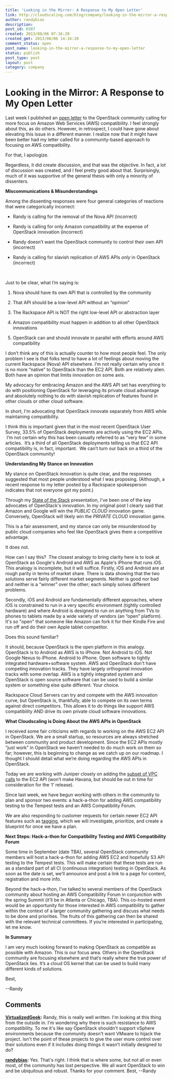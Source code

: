 ```yaml
---
title: 'Looking in the Mirror: A Response to My Open Letter'
link: http://cloudscaling.com/blog/company/looking-in-the-mirror-a-response-to-my-open-letter/
author: randybias
description: 
post_id: 6587
created: 2013/08/06 07:16:20
created_gmt: 2013/08/06 14:16:20
comment_status: open
post_name: looking-in-the-mirror-a-response-to-my-open-letter
status: publish
post_type: post
layout: post
category: company
---
```


# Looking in the Mirror: A Response to My Open Letter

Last week I published an [open letter](/blog/cloud-computing/openstack-aws/) to the OpenStack community calling for more focus on Amazon Web Services (AWS) compatibility. I feel strongly about this, as do others. However, in retrospect, I could have gone about elevating this issue in a different manner. I realize now that it might have been better had my letter called for a community-based approach to focusing on AWS compatibility.

For that, I apologize.

Regardless, it did create discussion, and that was the objective. In fact, a lot of discussion was created, and I feel pretty good about that. Surprisingly, much of it was supportive of the general thesis with only a minority of dissenters.

**Miscommunications & Misunderstandings**

Among the dissenting responses were four general categories of reactions that were categorically incorrect:

  * Randy is calling for the removal of the Nova API (incorrect)

  * Randy is calling for only Amazon compatibility at the expense of OpenStack innovation (incorrect)

  * Randy doesn’t want the OpenStack community to control their own API (incorrect)

  * Randy is calling for slavish replication of AWS APIs *only* in OpenStack (incorrect)

 

Just to be clear, what I’m saying is:

  1. Nova should have its own API that is controlled by the community

  2. That API should be a low-level API without an “opinion”

  3. The Rackspace API is NOT the right low-level API or abstraction layer

  4. Amazon compatibility must happen in addition to all other OpenStack innovations

  5. OpenStack can and should innovate in parallel with efforts around AWS compatibility

I don’t think any of this is actually counter to how most people feel. The only problem I see is that folks tend to have a lot of feelings about moving the current Rackspace (Nova) API elsewhere. I’m not really certain why since it is no more “native” to OpenStack than the EC2 API. Both are relatively alien. Both have an opinion that limits innovation on some axis.

My advocacy for embracing Amazon and the AWS API set has everything to do with positioning OpenStack for leveraging its private cloud advantage and absolutely nothing to do with slavish replication of features found in other clouds or other cloud software.

In short, I'm advocating that OpenStack innovate separately from AWS while maintaining compatibility.

I think this is important given that in the most recent OpenStack User Survey, 33.5% of OpenStack deployments are actively using the EC2 APIs.  I’m not certain why this has been casually referred to as “very few” in some articles.  It’s a third of all OpenStack deployments telling us that EC2 API compatibility is, in fact, important.  We can’t turn our back on a third of the OpenStack community!

**Understanding My Stance on Innovation**

My stance on OpenStack innovation is quite clear, and the responses suggested that most people understood what I was proposing. (Although, a recent response to my letter posted by a Rackspace spokesperson indicates that not everyone got my point.)

Through my [State of the Stack](http://www.slideshare.net/randybias/state-of-the-stack-april-2013) presentation, I've been one of the key advocates of OpenStack's innovation. In my original post I clearly said that Amazon and Google will win the *PUBLIC CLOUD* innovation game. Conversely, OpenStack will likely win the *PRIVATE CLOUD* innovation game.

This is a fair assessment, and my stance can only be misunderstood by public cloud companies who feel like OpenStack gives them a competitive advantage.

It does not.

How can I say this?  The closest analogy to bring clarity here is to look at OpenStack as Google's Android and AWS as Apple's iPhone that runs iOS. This analogy is incomplete, but it will suffice. Firstly, iOS and Android are at rough parity in terms of market share. There is data showing that the two solutions serve fairly different market segments. Neither is good nor bad and neither is a “winner” over the other; each simply solves different problems.

Secondly, iOS and Android are fundamentally different approaches, where iOS is constrained to run in a very specific environment (tightly controlled hardware) and where Android is designed to run on anything from TVs to phones to tablets made by a wide variety of vendors (an “open” platform). It's so "open" that someone like Amazon can fork it for their Kindle Fire and run off and do their own Apple tablet competitor.

Does this sound familiar?

It should, because OpenStack is the open platform in this analogy. OpenStack is to Android as AWS is to iPhone. Not Android to iOS. Not Google Nexus to iPhone. Android to iPhone. Open software to tightly integrated hardware+software system. AWS and OpenStack don't have competing innovation tracks. They have largely orthogonal innovation tracks with some overlap. AWS is a tightly integrated system and OpenStack is open source software that can be used to build a similar system or something else quite different. Your choice.

Rackspace Cloud Servers can try and compete with the AWS innovation curve, but OpenStack is, thankfully, able to compete on its own terms against direct competitors. This allows it to do things like support AWS compatibility AND drive its own private cloud software innovations.

**What Cloudscaling is Doing About the AWS APIs in OpenStack**

I received some fair criticisms with regards to working on the AWS EC2 API in OpenStack. We are a small startup, so resources are always stretched between community and product development. Since the EC2 APIs mostly “just work” in OpenStack we haven’t needed to do much work on them so far; however, this is beginning to change as we catch up on our roadmap. I thought I should detail what we’re doing regarding the AWS APIs in OpenStack.

Today we are working with Juniper closely on adding the [subset of VPC calls](http://docs.aws.amazon.com/AWSEC2/latest/APIReference/ApiReference-query-CreateVpc.html) to the EC2 API (won’t make Havana, but should be out in time for consideration for the ‘I’ release).

Since last week, we have begun working with others in the community to plan and sponsor two events: a hack-a-thon for adding AWS compatibility testing to the Tempest tests and an AWS Compatibility Forum.

We are also responding to customer requests for certain newer EC2 API features such as [tagging](http://docs.aws.amazon.com/AWSEC2/latest/UserGuide/Using_Tags.html), which we will investigate, prioritize, and create a blueprint for once we have a plan.

**Next Steps: Hack-a-thon for Compatibility Testing and AWS Compatibility Forum** 

Some time in September (date TBA), several OpenStack community members will host a hack-a-thon for adding AWS EC2 and hopefully S3 API testing to the Tempest tests. This will make certain that these tests are run as a standard part of all CI (continuous integration) testing in OpenStack. As soon as the date is set, we’ll announce and post a link to a page for content, registration and more info.

Beyond the hack-a-thon, I’ve talked to several members of the OpenStack community about hosting an AWS Compatibility Forum in conjunction with the spring Summit (it’ll be in Atlanta or Chicago, TBA). This co-hosted event would be an opportunity for those interested in AWS compatibility to gather within the context of a larger community gathering and discuss what needs to be done and priorities. The fruits of this gathering can then be shared with the relevant technical committees. If you’re interested in participating, let me know.

**In Summary**

I am very much looking forward to making OpenStack as compatible as possible with Amazon. This is our focus area. Others in the OpenStack community are focusing elsewhere and that’s really where the true power of OpenStack lies. It’s a cloud OS kernel that can be used to build many different kinds of solutions.

Best,

\--Randy

## Comments

**[VirtualizedGeek](#3937 "2013-08-07 16:48:00"):** Randy, this is really well written. I'm looking at this thing from the outside in. I'm wondering why there is such resistance to AWS compatibility. To me it's like say OpenStack shouldn't support vSphere environments because the community doesn't want VMware to hijack the project. Isn't the point of these projects to give the user more control over their solutions even if it includes doing things it wasn't initially designed to do?

**[randybias](#3938 "2013-08-07 16:52:00"):** Yes. That's right. I think that is where some, but not all or even most, of the community has lost perspective. We all want OpenStack to win and be ubiquitous and robust. Thanks for your comment. Best, \--Randy

